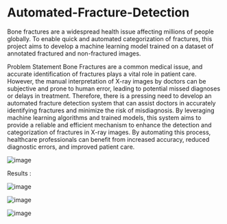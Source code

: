 # Automated-Fracture-Detection
Bone fractures are a widespread health issue affecting millions of people globally. To enable quick and automated categorization of fractures, this project aims to develop a machine learning model trained on a dataset of annotated fractured and non-fractured images. 

Problem Statement
Bone Fractures are a common medical issue, and accurate identification of fractures plays a vital role in patient care. However, the manual interpretation of X-ray images by doctors can be subjective and prone to human error, leading to potential missed diagnoses or delays in treatment. Therefore, there is a pressing need to develop an automated fracture detection system that can assist doctors in accurately identifying fractures and minimize the risk of misdiagnosis. By leveraging machine learning algorithms and trained models, this system aims to provide a reliable and efficient mechanism to enhance the detection and categorization of fractures in X-ray images. By automating this process, healthcare professionals can benefit from increased accuracy, reduced diagnostic errors, and improved patient care.


![image](https://github.com/arjun2703-ai/Automated-Fracture-Detection/assets/94297858/e780ff90-dab6-428d-90e2-d90f912bdd7a)


Results :

![image](https://github.com/arjun2703-ai/Automated-Fracture-Detection/assets/94297858/f690bb58-e418-4ad8-8a0a-a0a07850f054)


![image](https://github.com/arjun2703-ai/Automated-Fracture-Detection/assets/94297858/4d6faac6-f4ca-4a08-8b1a-5bcb2b122efa)


![image](https://github.com/arjun2703-ai/Automated-Fracture-Detection/assets/94297858/408cbae7-ca74-4d39-8dc2-57f7c6516f27)
